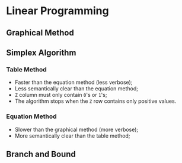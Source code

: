 # Linear Programming

## Graphical Method

## Simplex Algorithm

### Table Method

- Faster than the equation method (less verbose);
- Less semantically clear than the equation method;
- `Z` column must only contain `0`'s or `1`'s;
- The algorithm stops when the `Z` row contains only positive values.

### Equation Method

- Slower than the graphical method (more verbose);
- More semantically clear than the table method;

## Branch and Bound
